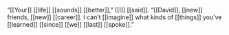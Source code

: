 “[[Your]] [[life]] [[sounds]] [[better]],” [[I]] [[said]]. “[[David]], [[new]] friends, [[new]] [[career]]. I can’t [[imagine]] what kinds of [[things]] you’ve [[learned]] [[since]] [[we]] [[last]] [[spoke]].”  